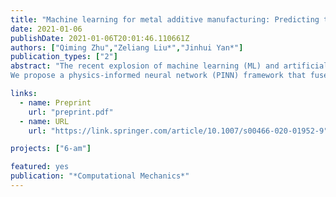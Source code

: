 ```yaml
---
title: "Machine learning for metal additive manufacturing: Predicting temperature and melt pool fluid dynamics using physics-informed neural networks"
date: 2021-01-06
publishDate: 2021-01-06T20:01:46.110661Z
authors: ["Qiming Zhu","Zeliang Liu*","Jinhui Yan*"]
publication_types: ["2"]
abstract: "The recent explosion of machine learning (ML) and artificial intelligence (AI) shows great potential in the breakthrough of metal additive manufacturing (AM) process modeling. However, the success of conventional machine learning tools in data science is primarily attributed to the unprecedented large amount of labeled data-sets (big data), which can be either obtained by experiments or first-principle simulations. Unfortunately, these labeled data-sets are expensive to obtain in AM due to the high expense of the AM experiments and prohibitive computational cost of high-fidelity simulations.
We propose a physics-informed neural network (PINN) framework that fuses both data and first physical principles, including conservation laws of momentum, mass, and energy, into the neural network to inform the learning processes. To the best knowledge of the authors, this is the first application of PINN to three dimensional AM processes modeling. Besides, we propose a hard-type approach for Dirichlet boundary conditions (BCs) based on a Heaviside function, which can not only enforce the BCs but also accelerate the learning process. The PINN framework is applied to two representative metal manufacturing problems, including the 2018 NIST AM-Benchmark test series. We carefully assess the performance of the PINN model by comparing the predictions with available experimental data and high-fidelity simulation results. The investigations show that the PINN, owed to the additional physical knowledge, can accurately predict the temperature and melt pool dynamics during metal AM processes with only a moderate amount of labeled data-sets. The foray of PINN to metal AM shows the great potential of physics-informed deep learning for broader applications to advanced manufacturing."

links:
  - name: Preprint
    url: "preprint.pdf"
  - name: URL
    url: "https://link.springer.com/article/10.1007/s00466-020-01952-9"

projects: ["6-am"]

featured: yes
publication: "*Computational Mechanics*"
---
```


